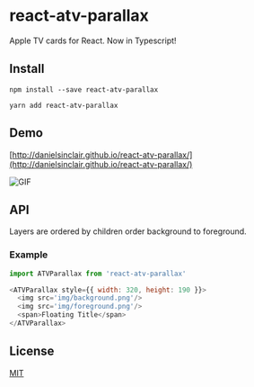 # react-atv-parallax
Apple TV cards for React. Now in Typescript!

## Install
`npm install --save react-atv-parallax`

`yarn add react-atv-parallax`

## Demo
[http://danielsinclair.github.io/react-atv-parallax/](http://danielsinclair.github.io/react-atv-parallax/)

![GIF](doc/parallax-demo.gif)

## API
Layers are ordered by children order background to foreground.

### Example

```javascript
import ATVParallax from 'react-atv-parallax'

<ATVParallax style={{ width: 320, height: 190 }}>
  <img src='img/background.png'/>
  <img src='img/foreground.png'/>
  <span>Floating Title</span>
</ATVParallax>
```

## License
[MIT](LICENCE)
